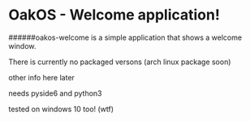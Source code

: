 # OakOS - Welcome application!
######oakos-welcome is a simple application that shows a welcome window.

There is currently no packaged versons (arch linux package soon)


other info here later

needs pyside6 and python3

tested on windows 10 too! (wtf)
